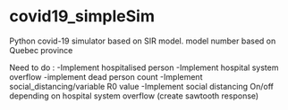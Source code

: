 # covid19_simpleSim
Python covid-19 simulator based on SIR model. model number based on Quebec province


Need to do :
-Implement hospitalised person
-Implement hospital system overflow
-implement dead person count
-Implement social_distancing/variable R0 value
-Implement social distancing On/off depending on hospital system overflow (create sawtooth response)
